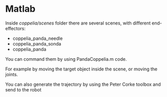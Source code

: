 # Matlab 


Inside *coppelia/scenes* folder there are several scenes, with different end-effectors:

- coppelia_panda_needle
- coppelia_panda_sonda
- coppelia_panda

You can command them by using PandaCoppelia.m code. 

For example by moving the target object inside the scene, or moving the joints.

You can also generate the trajectory by using the Peter Corke toolbox and send to the robot